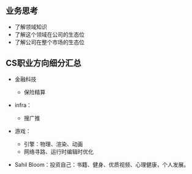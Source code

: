 ## 业务思考

+ 了解领域知识
+ 了解这个领域在公司的生态位
+ 了解公司在整个市场的生态位

## CS职业方向细分汇总

+ 金融科技
	+ 保险精算

+ infra：
	+ 搜广推

+ 游戏：
	+ 引擎：物理、渲染、动画
	+ 网络寻路、运行时编辑时优化

+ Sahil Bloom：投资自己：书籍、健身、优质视频、心理健康，个人发展。